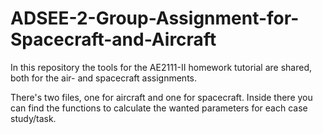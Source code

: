 # ADSEE-2-Group-Assignment-for-Spacecraft-and-Aircraft

In this repository the tools for the AE2111-II homework tutorial are shared, both for the air- and spacecraft assignments.

There's two files, one for aircraft and one for spacecraft. Inside there you can find the functions to calculate the wanted parameters for each case study/task.
